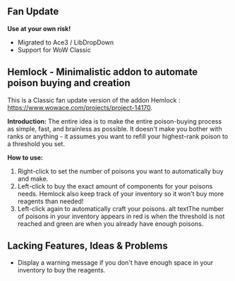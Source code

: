 Fan Update
---------------------------------------
**Use at your own risk!**

* Migrated to Ace3 / LibDropDown
* Support for WoW Classic


Hemlock - Minimalistic addon to automate poison buying and creation
---------------------------------------
This is a Classic fan update version of the addon Hemlock : https://www.wowace.com/projects/project-14170.

**Introduction:**
The entire idea is to make the entire poison-buying process as simple, fast, and brainless as possible.
It doesn't make you bother with ranks or anything - it assumes you want to refill your highest-rank poison to a threshold you set.

**How to use:**
1. Right-click to set the number of poisons you want to automatically buy and make.
2. Left-click to buy the exact amount of components for your poisons needs.
Hemlock also keep track of your inventory so it won't buy more reagents than needed!
3. Left-click again to automatically craft your poisons.
alt textThe number of poisons in your inventory appears in red is when the threshold is not reached and green are when you already have enough poisons. 

Lacking Features, Ideas & Problems
----------------------------------
- Display a warning message if you don't have enough space in your inventory to buy the reagents.
